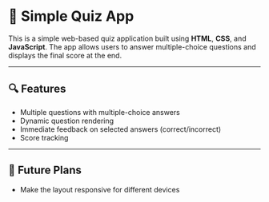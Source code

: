# 🧠 Simple Quiz App

This is a simple web-based quiz application built using **HTML**, **CSS**, and **JavaScript**. The app allows users to answer multiple-choice questions and displays the final score at the end.

---

## 🔍 Features

- Multiple questions with multiple-choice answers
- Dynamic question rendering
- Immediate feedback on selected answers (correct/incorrect)
- Score tracking

---

## 🌟 Future Plans

- Make the layout responsive for different devices

